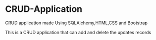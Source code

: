 # CRUD-Application
CRUD application made Using SQLAlchemy,HTML,CSS and Bootstrap

This is a CRUD application that can add and delete the updates records
